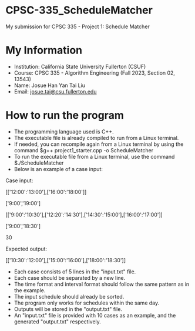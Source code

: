 # CPSC-335_ScheduleMatcher

My submission for CPSC 335 - Project 1: Schedule Matcher

# My Information

* Institution: California State University Fullerton (CSUF)
* Course: CPSC 335 - Algorithm Engineering (Fall 2023, Section 02, 13543)
* Name: Josue Han Yan Tai Liu
* Email: josue.tai@csu.fullerton.edu

# How to run the program

* The programming language used is C++.
* The executable file is already compiled to run from a Linux terminal.
* If needed, you can recompile again from a Linux terminal by using the command $g++ project1_starter.cpp -o ScheduleMatcher
* To run the executable file from a Linux terminal, use the command $./ScheduleMatcher
* Below is an example of a case input:

Case input:

[['12:00':'13:00'],['16:00':'18:00']]

['9:00','19:00']

[['9:00':'10:30'],['12:20':'14:30'],['14:30':'15:00'],['16:00':'17:00']]

['9:00','18:30']

30

Expected output:

[['10:30':'12:00'],['15:00':'16:00'],['18:00':'18:30']]

* Each case consists of 5 lines in the "input.txt" file.
* Each case should be separated by a new line.
* The time format and interval format should follow the same pattern as in the example.
* The input schedule should already be sorted.
* The program only works for schedules within the same day.
* Outputs will be stored in the "output.txt" file.
* An "input.txt" file is provided with 10 cases as an example, and the generated "output.txt" respectively.

